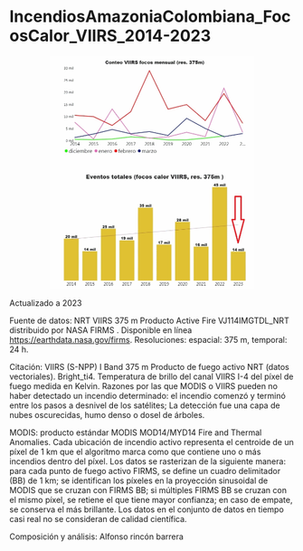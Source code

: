 # IncendiosAmazoniaColombiana_FocosCalor_VIIRS_2014-2023
<p align="center">
  <img width="360" src="/Gif/Amazonia_FocosCalor_VIIRS_2014-2023.gif">
</p>

Actualizado a 2023

Fuente de datos:
NRT VIIRS 375 m Producto Active Fire VJ114IMGTDL_NRT distribuido por NASA FIRMS . Disponible  en línea https://earthdata.nasa.gov/firms.
Resoluciones: espacial: 375 m, temporal: 24 h. 

Citación: VIIRS (S-NPP) I Band 375 m Producto de fuego activo NRT (datos vectoriales). Bright_ti4. Temperatura de brillo del canal VIIRS I-4 del píxel de fuego medida en Kelvin. Razones por las que MODIS o VIIRS pueden no haber detectado un incendio determinado: el incendio comenzó y terminó entre los pasos a desnivel de los satélites; La detección fue una capa de nubes oscurecidas, humo denso o dosel de árboles. 

MODIS: producto estándar MODIS MOD14/MYD14 Fire and Thermal Anomalies. Cada ubicación de incendio activo representa el centroide de un píxel de 1 km que el algoritmo marca como que contiene uno o más incendios dentro del píxel. Los datos se rasterizan de la siguiente manera: para cada punto de fuego activo FIRMS, se define un cuadro delimitador (BB) de 1 km; se identifican los píxeles en la proyección sinusoidal de MODIS que se cruzan con FIRMS BB; si múltiples FIRMS BB se cruzan con el mismo píxel, se retiene el que tiene mayor confianza; en caso de empate, se conserva el más brillante.
Los datos en el conjunto de datos en tiempo casi real no se consideran de calidad científica.

Composición y análisis: Alfonso rincón barrera
